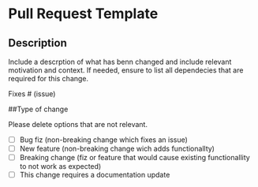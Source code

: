 # Pull Request Template

## Description

Include a descrption of what has benn changed and include relevant motivation and context.
If needed, ensure to list all dependecies that are required for this change. 

Fixes # (issue)

##Type of change

Please delete options that are not relevant.

- [ ] Bug fiz (non-breaking change which fixes an issue)
- [ ] New feature (non-breaking change wich adds functionallty)
- [ ] Breaking change (fiz or feature that would cause existing functionallity to not work as expected)
- [ ] This change requires a documentation update
